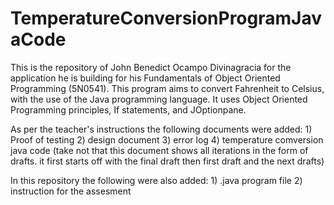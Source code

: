 # TemperatureConversionProgramJavaCode
This is the repository of John Benedict Ocampo Divinagracia for the application he is building for his Fundamentals of Object Oriented Programming (5N0541).  This program aims to convert Fahrenheit to Celsius, with the use of the Java programming language. It uses Object Oriented Programming principles, If statements, and JOptionpane.

As per the teacher's instructions the following documents were added: 
    1) Proof of testing
    2) design document
    3) error log
    4) temperature comversion java code (take not that this document shows all iterations in the form of drafts. it first starts off with the final draft then first draft and the next drafts)

In this repository the following were also added:
    1) .java program file
    2) instruction for the assesment